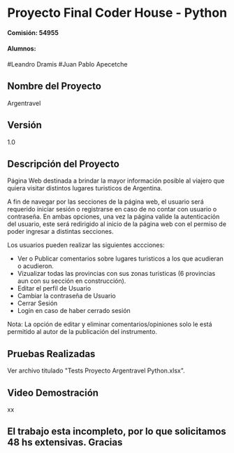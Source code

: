 # Proyecto Final Coder House - Python
#### Comisión: 54955
#### Alumnos:
#Leandro Dramis
#Juan Pablo Apecetche

## Nombre del Proyecto
Argentravel

## Versión
1.0

## Descripción del Proyecto
Página Web destinada a brindar la mayor información posible al viajero que quiera visitar distintos lugares turisticos de Argentina.

A fin de navegar por las secciones de la página web, el usuario será requerido iniciar sesión o registrarse en caso de no contar con usuario o contraseña. 
En ambas opciones, una vez la página valide la autenticación del usuario, este será redirigido al inicio de la página web con el permiso de poder ingresar a distintas secciones.

Los usuarios pueden realizar las siguientes accciones:
- Ver o Publicar comentarios sobre lugares turisticos a los que acudieran o acudieron.
- Vizualizar todas las provincias con sus zonas turisticas (6 provincias aun con su sección en construcción).
- Editar el perfil de Usuario
- Cambiar la contraseña de Usuario
- Cerrar Sesión
- Login en caso de haber cerrado sesión

Nota: La opción de editar y eliminar comentarios/opiniones solo le está permitido al autor de la publicación del instrumento.

## Pruebas Realizadas

Ver archivo titulado "Tests Proyecto Argentravel Python.xlsx".

## Video Demostración

xx

## El trabajo esta incompleto, por lo que solicitamos 48 hs extensivas. Gracias
